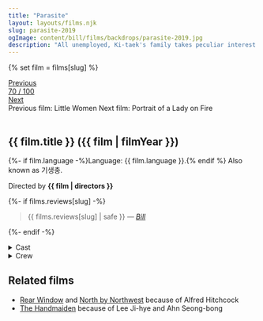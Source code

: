 ```yaml
---
title: "Parasite"
layout: layouts/films.njk
slug: parasite-2019
ogImage: content/bill/films/backdrops/parasite-2019.jpg
description: "All unemployed, Ki-taek's family takes peculiar interest in the wealthy and glamorous Parks for their livelihood until they get entangled in an unexpected incident."
---
```


{% set film = films[slug] %}

<nav class="films">
  <div class="prev">
    <a href="../little-women-2019"><i class="fa-solid fa-chevron-left fa-xs"></i> Previous</a>
  </div>
  <div>
    <a class="simple" href="../">70 / 100</a>
  </div>
  <div class="next">
    <a href="../portrait-of-a-lady-on-fire-2019">Next <i class="fa-solid fa-chevron-right fa-xs"></i></a>
  </div>
  <div class="hint">
    <span class="prev-hint">
      <span class="sr-only">Previous film:</span>
      Little Women
    </span>
    <span class="next-hint">
      <span class="sr-only">Next film:</span>
      Portrait of a Lady on Fire
    </span>
  </div>
</nav>

<article class="film slug-parasite-2019">
  <div class="backdrop-and-poster">
    <img class="poster" src="../films/posters/{{ slug }}.jpg" alt="">
    <img class="backdrop" src="../films/backdrops/{{ slug }}.jpg" alt="">
  </div>

  <h1>{{ film.title }} ({{ film | filmYear }})</h1>

  <p>
    {%- if film.language -%}Language: {{ film.language }}.{% endif %}
    Also known as 기생충.
  </p>

  <p class="director">
    Directed by <strong>{{ film | directors }}</strong>
  </p>

  {%- if films.reviews[slug] -%}
    <blockquote> 
      {{ films.reviews[slug] | safe }} <em>—&nbsp;<a href="/bill">Bill</a></em>
    </blockquote> 
  {%- endif -%}

  <section class="film-detail">
    <div>
      <details>
        <summary>
          <i class="fa-solid fa-masks-theater"></i>
          Cast
        </summary>
        <ul>
          {%- for cast in film.credits.cast -%}
            <li>
              {{ cast.name }} as <em>{{ cast.character }}</em>
            </li>
          {%- endfor -%}
        </ul>
      </details>
      <details>
        <summary>
          <i class="fa-solid fa-clapperboard"></i>
          Crew
        </summary>
        <ul>
          {%- for crew in film.credits.crew -%}
            <li>
              {{ crew.name }} &mdash; <em>{{ crew.job }}</em>
            </li>
          {%- endfor -%}
        </ul>
      </details>
    </div>
  </section>

  <section class="related-films">
  <h2>Related films</h2>
  <ul>
    <li><a href="../rear-window-1954">Rear Window</a> and <a href="../north-by-northwest-1959">North by Northwest</a> because of Alfred Hitchcock</li>
<li><a href="../the-handmaiden-2016">The Handmaiden</a> because of Lee Ji-hye and Ahn Seong-bong</li>
  </ul>
</section>

</article>
